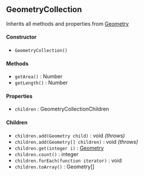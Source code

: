 ## GeometryCollection

Inherits all methods and properties from [Geometry](geometry.md)

#### Constructor

- `GeometryCollection()`

#### Methods

- `getArea()` : Number
- `getLength()` : Number

#### Properties

- `children` : GeometryCollectionChildren

#### Children

- `children.add(Geometry child)` : void *(throws)*
- `children.add(Geometry[] children)` : void *(throws)*
- `children.get(integer i)` : [Geometry](geometry.md)
- `children.count()` : integer
- `children.forEach(function iterator)` : void
- `children.toArray()` : Geometry[]
